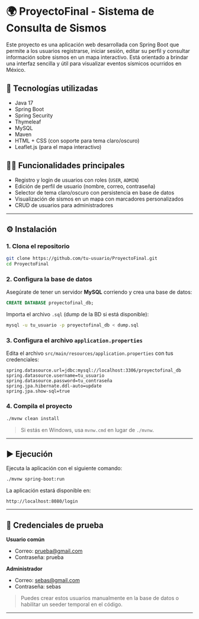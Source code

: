 # 🌍 ProyectoFinal - Sistema de Consulta de Sismos

Este proyecto es una aplicación web desarrollada con Spring Boot que permite a los usuarios registrarse, iniciar sesión, editar su perfil y consultar información sobre sismos en un mapa interactivo. Está orientado a brindar una interfaz sencilla y útil para visualizar eventos sísmicos ocurridos en México.

## 🚀 Tecnologías utilizadas

- Java 17  
- Spring Boot  
- Spring Security  
- Thymeleaf  
- MySQL  
- Maven  
- HTML + CSS (con soporte para tema claro/oscuro)  
- Leaflet.js (para el mapa interactivo)

## 🧑‍💻 Funcionalidades principales

- Registro y login de usuarios con roles (`USER`, `ADMIN`)  
- Edición de perfil de usuario (nombre, correo, contraseña)  
- Selector de tema claro/oscuro con persistencia en base de datos  
- Visualización de sismos en un mapa con marcadores personalizados  
- CRUD de usuarios para administradores

---

## ⚙️ Instalación

### 1. Clona el repositorio

```bash
git clone https://github.com/tu-usuario/ProyectoFinal.git
cd ProyectoFinal
```

### 2. Configura la base de datos

Asegúrate de tener un servidor **MySQL** corriendo y crea una base de datos:

```sql
CREATE DATABASE proyectofinal_db;
```

Importa el archivo `.sql` (dump de la BD si está disponible):

```bash
mysql -u tu_usuario -p proyectofinal_db < dump.sql
```

### 3. Configura el archivo `application.properties`

Edita el archivo `src/main/resources/application.properties` con tus credenciales:

```properties
spring.datasource.url=jdbc:mysql://localhost:3306/proyectofinal_db
spring.datasource.username=tu_usuario
spring.datasource.password=tu_contraseña
spring.jpa.hibernate.ddl-auto=update
spring.jpa.show-sql=true
```

### 4. Compila el proyecto

```bash
./mvnw clean install
```

> Si estás en Windows, usa `mvnw.cmd` en lugar de `./mvnw`.

---

## ▶️ Ejecución

Ejecuta la aplicación con el siguiente comando:

```bash
./mvnw spring-boot:run
```

La aplicación estará disponible en:

```
http://localhost:8080/login
```

---

## 👤 Credenciales de prueba

**Usuario común**  
- Correo: prueba@gmail.com  
- Contraseña: prueba

**Administrador**  
- Correo: sebas@gmail.com  
- Contraseña: sebas

> Puedes crear estos usuarios manualmente en la base de datos o habilitar un seeder temporal en el código.

---

